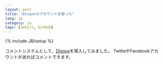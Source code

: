 ```yaml
---
layout: post
title: "Disqusのアカウントを取った"
lang: ja
category: ja
tags: [Jekyll, GitHub]
---
```

{% include JB/setup %}
<!--Introduce Disqus as a commentting system-->


コメントシステムとして、[Disqus](https://disqus.com/)を導入してみました。
TwitteやFacebookアカウントがあればコメントできます。